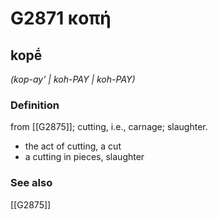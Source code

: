 # G2871 κοπή

## kopḗ

_(kop-ay' | koh-PAY | koh-PAY)_

### Definition

from [[G2875]]; cutting, i.e., carnage; slaughter.

- the act of cutting, a cut
- a cutting in pieces, slaughter

### See also

[[G2875]]

